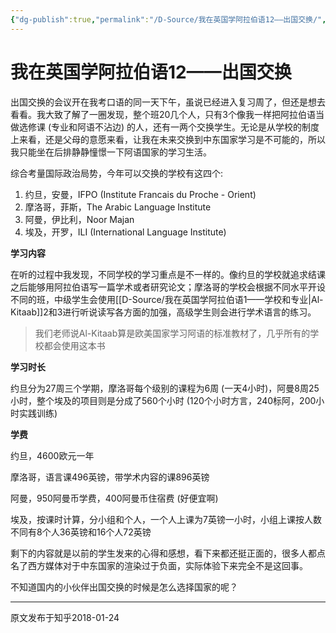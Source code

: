 ```yaml
---
{"dg-publish":true,"permalink":"/D-Source/我在英国学阿拉伯语12——出国交换/","created":"2024-01-28T22:42:16.289+08:00"}
---
```


# 我在英国学阿拉伯语12——出国交换

出国交换的会议开在我考口语的同一天下午，虽说已经进入复习周了，但还是想去看看。我大致了解了一圈发现，整个班20几个人，只有3个像我一样把阿拉伯语当做选修课 (专业和阿语不沾边) 的人，还有一两个交换学生。无论是从学校的制度上来看，还是父母的意愿来看，让我在未来交换到中东国家学习是不可能的，所以我只能坐在后排静静憧憬一下阿语国家的学习生活。

  

综合考量国际政治局势，今年可以交换的学校有这四个:

1. 约旦，安曼，IFPO (Institute Francais du Proche - Orient)
2. 摩洛哥，菲斯，The Arabic Language Institute
3. 阿曼，伊比利，Noor Majan
4. 埃及，开罗，ILI (International Language Institute)

  

**学习内容**

在听的过程中我发现，不同学校的学习重点是不一样的。像约旦的学校就追求结课之后能够用阿拉伯语写一篇学术或者研究论文；摩洛哥的学校会根据不同水平开设不同的班，中级学生会使用[[D-Source/我在英国学阿拉伯语1——学校和专业\|Al-Kitaab]]2和3进行听说读写各方面的加强，高级学生则会进行学术语言的练习。

> 我们老师说Al-Kitaab算是欧美国家学习阿语的标准教材了，几乎所有的学校都会使用这本书

  

**学习时长**

约旦分为27周三个学期，摩洛哥每个级别的课程为6周 (一天4小时)，阿曼8周25小时，整个埃及的项目则是分成了560个小时 (120个小时方言，240标阿，200小时实践训练)

  

**学费**

约旦，4600欧元一年

摩洛哥，语言课496英镑，带学术内容的课896英镑

阿曼，950阿曼币学费，400阿曼币住宿费 (好便宜啊)

埃及，按课时计算，分小组和个人，一个人上课为7英镑一小时，小组上课按人数不同有8个人36英镑和16个人72英镑

  

剩下的内容就是以前的学生发来的心得和感想，看下来都还挺正面的，很多人都点名了西方媒体对于中东国家的渲染过于负面，实际体验下来完全不是这回事。

  

不知道国内的小伙伴出国交换的时候是怎么选择国家的呢？

--- 

原文发布于知乎2018-01-24